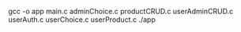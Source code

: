 gcc -o app main.c adminChoice.c productCRUD.c userAdminCRUD.c userAuth.c userChoice.c userProduct.c
./app
